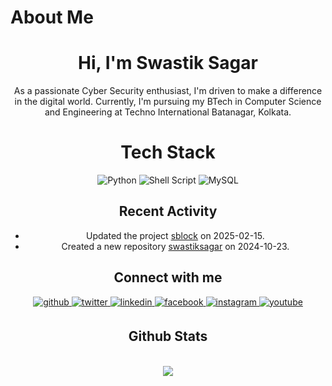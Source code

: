 # About Me
<h1 align="center">Hi, I'm Swastik Sagar</h1>
<div align="center">
<p>As a passionate Cyber Security enthusiast, I'm driven to make a difference in the digital world. Currently, I'm pursuing my BTech in Computer Science and Engineering at Techno International Batanagar, Kolkata.</p>

# Tech Stack
![Python](https://img.shields.io/badge/python-3670A0?style=flat-square&logo=python&logoColor=ffdd54) ![Shell Script](https://img.shields.io/badge/shell_script-%23121011.svg?style=flat-square&logo=gnu-bash&logoColor=white) ![MySQL](https://img.shields.io/badge/mysql-%2300f.svg?style=flat-square&logo=mysql&logoColor=white)

## Recent Activity

- Updated the project [sblock](https://github.com/swastiksagar/sblock) on 2025-02-15.
- Created a new repository [swastiksagar](https://github.com/swastiksagar/swastiksagar) on 2024-10-23.

## Connect with me  
<div align="center">
<a href="https://github.com/swastiksagar" target="_blank">
<img src=https://img.shields.io/badge/github-%2324292e.svg?&style=for-the-badge&logo=github&logoColor=white alt=github style="margin-bottom: 5px;" />
</a>
<a href="https://twitter.com/iamrishavanand" target="_blank">
<img src=https://img.shields.io/badge/twitter-%2300acee.svg?&style=for-the-badge&logo=twitter&logoColor=white alt=twitter style="margin-bottom: 5px;" />
</a>
<a href="https://linkedin.com/in/swastiksagar" target="_blank">
<img src=https://img.shields.io/badge/linkedin-%231E77B5.svg?&style=for-the-badge&logo=linkedin&logoColor=white alt=linkedin style="margin-bottom: 5px;" />
</a>
<a href="https://www.facebook.com/swastiksagarr" target="_blank">
<img src=https://img.shields.io/badge/facebook-%232E87FB.svg?&style=for-the-badge&logo=facebook&logoColor=white alt=facebook style="margin-bottom: 5px;" />
</a>
<a href="https://instagram.com/swastiksagar" target="_blank">
<img src=https://img.shields.io/badge/instagram-%23000000.svg?&style=for-the-badge&logo=instagram&logoColor=white alt=instagram style="margin-bottom: 5px;" />
</a>
<a href="https://www.youtube.com/user/swastiksagars" target="_blank">
<img src=https://img.shields.io/badge/youtube-%23EE4831.svg?&style=for-the-badge&logo=youtube&logoColor=white alt=youtube style="margin-bottom: 5px;" />
</a>  
</div>  

## Github Stats  
<br>
<div align="center"><img src="https://github-readme-stats.vercel.app/api?username=swastiksagar&show_icons=true&count_private=true&hide_border=true" align="center" /></div>  

<br/>  
